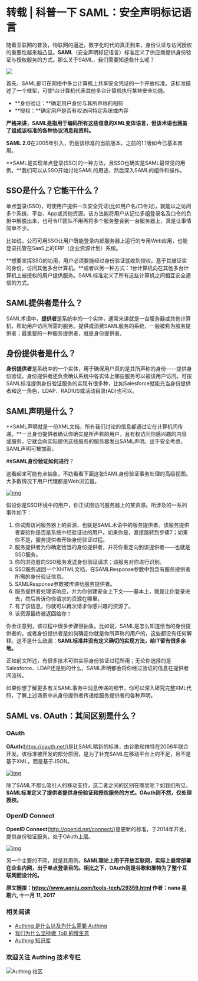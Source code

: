 # 转载 | 科普一下 SAML：安全声明标记语言

随着互联网的普及，物联网的逼近，数字化时代的真正到来，身份认证与访问授权的重要性越来越凸显。**SAML**（安全声明标记语言）标准定义了供应商提供身份验证与授权服务的方式。那么关于SAML，我们需要知道些什么呢？

![](https://cdn.authing.cn/blog/20190908073950.png)

首先，SAML是可在网络中多台计算机上共享安全凭证的一个开放标准。该标准描述了一个框架，可使1台计算机代表其他多台计算机执行某些安全功能。

- **身份验证：**确定用户身份与其所声称的相符
- **授权：**确定用户是否有权访问特定系统或内容

**严格来讲，SAML是指用于编码所有这些信息的XML变体语言，但该术语也涵盖了组成该标准的各种协议消息和资料。**

**SAML 2.0**在2005年引入，仍是该标准的当前版本。之前的1.1版如今已基本弃用。

**SAML是实现单点登录(SSO)的一种方法，且SSO也确实是SAML最常见的用例。**我们可以从SSO开始讨论SAML的用途，然后深入SAML的组件和操作。

## **SSO是什么？它能干什么？**

单点登录(SSO)，可使用户提供一次安全凭证(比如用户名/口令对)，就能以之访问多个系统、平台、App或其他资源。该方法能将用户从记忆多组登录名及口令的负担中解脱出来，也可令IT团队不用再将多个服务整合到一台服务器上，真是让事情简单不少。

比如说，公司可用SSO让用户既能登录内部服务器上运行的专用Web应用，也能登录托管在SaaS上的ERP（企业资源计划）系统。

**想要发挥SSO的功用，用户必须要能经过身份验证就收到授权。基于其被证实的身份，访问其他多台计算机。**或者以另一种方式：1台计算机向在其他多台计算机上被授权的用户提供服务。SAML标准定义了所有这些计算机之间相互安全通信的方式。

## **SAML提供者是什么？**

SAML术语中，**提供者**是系统中的一个实体，通常来讲就是一台服务器或其他计算机，帮助用户访问所需的服务。提供或消费SAML服务的系统，一般被称为服务提供者；最重要的一种服务提供者，就是身份提供者。

## **身份提供者是什么？**

**身份提供者**是系统中的一个实体，用于确保用户真的是其所声称的身份——提供身份验证。身份提供者还负责确认系统中各实体上哪些服务可以被该用户访问。可按SAML标准提供身份验证服务的实现有很多种，比如Salesforce就能充当身份提供者和这一角色，LDAP、RADIUS或活动目录(AD)也可以。

## **SAML声明是什么？**

**SAML声明就是一份XML文档，所有我们讨论的信息都通过它在计算机间传递。**一旦身份提供者确认你确实是所声称的用户，且有权访问你感兴趣的内容或服务，它就会向实际提供这些服务的服务器发出SAML声明。出于安全考虑，SAML声明可被加密。

##**SAML身份验证如何进行**？

这看起来可能有点抽象，不妨看看下面这张SAML身份验证事务处理的高级视图。大多数情况下用户代理都是Web浏览器。

[![img](http://www.aqniu.com/wp-content/uploads/2017/11/security-assertion-markup-language-saml-explainer-100738529-orig-690x466.jpg)](http://www.aqniu.com/wp-content/uploads/2017/11/security-assertion-markup-language-saml-explainer-100738529-orig.jpg)

假设你是SSO环境中的用户，你正试图访问服务器上的某资源。所涉及的一系列事件如下：

1. 你试图访问服务器上的资源，也就是SAML术语中的服务提供者。该服务提供者查验你是否是系统中经验证过的用户。如果你是，直接跳转到步骤7；如果你不是，服务提供者开始身份验证过程。
2. 服务提供者为你确定恰当的身份提供者，并将你重定向到该提供者——也就是SSO服务。
3. 你的浏览器向SSO服务发送身份验证请求；该服务对你进行识别。
4. SSO服务返回一个XHTML文档，在SAMLResponse参数中包含有服务提供者所需的身份验证信息。
5. SAMLResponse参数被传递给服务提供者。
6. 服务提供者处理该响应，并为你创建安全上下文——基本上，就是让你登录进去，然后告诉你你请求的资源在哪里。
7. 有了该信息，你就可以再次请求你感兴趣的资源了。
8. 该资源最终被返回给你！

你会注意到，该过程中很多步骤很抽象。比如说，SAML是怎么知道恰当的身份提供者的，或者身份提供者是如何确定你就是你所声称的用户的，这些都没有任何解释。这不是什么疏漏：**SAML标准并没有定义确切的实现方法，给IT留有很多余地。**

正如前文所述，有很多技术可供实际身份验证过程所用；无论你选择的是Salesforce、LDAP还是别的什么，SAML声明都会将你经过验证的信息在提供者间流转。

如果你想了解更多有关SAML事务中消息传递的细节，你可以深入研究完整XML代码，了解上述场景中从身份提供者传递给服务提供者的各种声明。

## **SAML vs. OAuth：其间区别是什么？**

### **OAuth**
**OAuth**(https://oauth.net/)是比SAML略新的标准，由谷歌和推特在2006年联合开发。该标准被开发的部分原因，是为了补充SAML在移动平台上的不足，且不是基于XML，而是基于JSON。

[![img](http://www.aqniu.com/wp-content/uploads/2017/11/OAuth-690x443.jpg)](http://www.aqniu.com/wp-content/uploads/2017/11/OAuth.jpg)

除了SAML不那么吸引人的移动支持，这二者之间的区别在哪里呢？如我们所见，**SAML标准定义了提供者提供身份验证和授权服务的方式。OAuth则不然，仅处理授权。**

### **OpenID Connect**
**OpenID Connect**(http://openid.net/connect/)是更新的标准，于2014年开发，提供身份验证服务，处于OAuth上层。

[![img](http://www.aqniu.com/wp-content/uploads/2017/11/OpenID-690x389.jpg)](http://www.aqniu.com/wp-content/uploads/2017/11/OpenID.jpg)

另一个主要的不同，就是其用例。**SAML理论上用于开放互联网，实际上最常部署在企业内网，出于单点登录目的。相比之下，OAuth则是谷歌和推特为了整个互联网而设计的。**

**原文链接：https://www.aqniu.com/tools-tech/29359.html  作者：nana 星期六, 十一月 11, 2017**

### **相关阅读**
* [Authing 是什么以及为什么需要 Authing](https://authing.cn/blog//Authing%E6%98%AF%E4%BB%80%E4%B9%88%E4%BB%A5%E5%8F%8A%E4%B8%BA%E4%BB%80%E4%B9%88%E9%9C%80%E8%A6%81Authing.html)
* [我们为什么坚持做 ToB 的慢生意](https://authing.cn/blog//我们为什么坚持做ToB的慢生意.html)
* [Authing 知识库](https://learn.authing.cn/authing/)

### 欢迎关注 Authing 技术专栏
![Authing 社区](https://cdn.authing.cn/blog/Authing_mini.jpg)